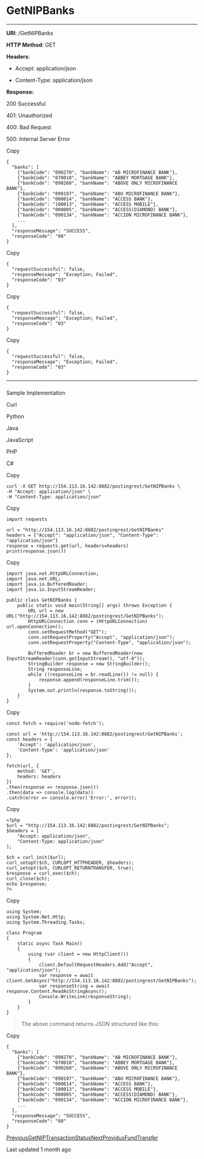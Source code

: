 # GetNIPBanks

* * *

**URI**: /GetNIPBanks

**HTTP Method**: GET

**Headers**:

*   Accept: application/json
    
*   Content-Type: application/json
    

**Response:**

200 Successful

[](#tab-id-200-successful)

401: Unauthorized

[](#tab-id-401-unauthorized)

400: Bad Request

[](#tab-id-400-bad-request)

500: Internal Server Error

[](#tab-id-500-internal-server-error)

Copy

```
{
  "banks": [
    {"bankCode": "090270", "bankName": "AB MICROFINANCE BANK"},
    {"bankCode": "070010", "bankName": "ABBEY MORTGAGE BANK"},
    {"bankCode": "090260", "bankName": "ABOVE ONLY MICROFINANCE BANK"},
    {"bankCode": "090197", "bankName": "ABU MICROFINANCE BANK"},
    {"bankCode": "000014", "bankName": "ACCESS BANK"},
    {"bankCode": "100013", "bankName": "ACCESS MOBILE"},
    {"bankCode": "000005", "bankName": "ACCESS(DIAMOND) BANK"},
    {"bankCode": "090134", "bankName": "ACCION MICROFINANCE BANK"},
    ...
  ],
  "responseMessage": "SUCCESS",
  "responseCode": "00"
}
```

Copy

```
{
  "requestSuccessful": false,
  "responseMessage": "Exception; Failed",
  "responseCode": "03"
}
```

Copy

```
{
  "requestSuccessful": false,
  "responseMessage": "Exception; Failed",
  "responseCode": "03"
}
```

Copy

```
{
  "requestSuccessful": false,
  "responseMessage": "Exception; Failed",
  "responseCode": "03"
}
```

* * *

### 

[](#sample-implementation)

Sample Implementation

Curl

[](#tab-curl)

Python

[](#tab-python)

Java

[](#tab-java)

JavaScript

[](#tab-javascript)

PHP

[](#tab-php)

C#

[](#tab-c)

Copy

```
curl -X GET http://154.113.16.142:8882/postingrest/GetNIPBanks \
-H "Accept: application/json" \
-H "Content-Type: application/json"
```

Copy

```
import requests

url = "http://154.113.16.142:8882/postingrest/GetNIPBanks"
headers = {"Accept": "application/json", "Content-Type": "application/json"}
response = requests.get(url, headers=headers)
print(response.json())
```

Copy

```
import java.net.HttpURLConnection;
import java.net.URL;
import java.io.BufferedReader;
import java.io.InputStreamReader;

public class GetNIPBanks {
    public static void main(String[] args) throws Exception {
        URL url = new URL("http://154.113.16.142:8882/postingrest/GetNIPBanks");
        HttpURLConnection conn = (HttpURLConnection) url.openConnection();
        conn.setRequestMethod("GET");
        conn.setRequestProperty("Accept", "application/json");
        conn.setRequestProperty("Content-Type", "application/json");

        BufferedReader br = new BufferedReader(new InputStreamReader(conn.getInputStream(), "utf-8"));
        StringBuilder response = new StringBuilder();
        String responseLine;
        while ((responseLine = br.readLine()) != null) {
            response.append(responseLine.trim());
        }
        System.out.println(response.toString());
    }
}
```

Copy

```
const fetch = require('node-fetch');

const url = 'http://154.113.16.142:8882/postingrest/GetNIPBanks';
const headers = {
    'Accept': 'application/json',
    'Content-Type': 'application/json'
};

fetch(url, {
    method: 'GET',
    headers: headers
})
.then(response => response.json())
.then(data => console.log(data))
.catch(error => console.error('Error:', error));
```

Copy

```
<?php
$url = "http://154.113.16.142:8882/postingrest/GetNIPBanks";
$headers = [
    "Accept: application/json",
    "Content-Type: application/json"
];

$ch = curl_init($url);
curl_setopt($ch, CURLOPT_HTTPHEADER, $headers);
curl_setopt($ch, CURLOPT_RETURNTRANSFER, true);
$response = curl_exec($ch);
curl_close($ch);
echo $response;
?>
```

Copy

```
using System;
using System.Net.Http;
using System.Threading.Tasks;

class Program
{
    static async Task Main()
    {
        using (var client = new HttpClient())
        {
            client.DefaultRequestHeaders.Add("Accept", "application/json");
            var response = await client.GetAsync("http://154.113.16.142:8882/postingrest/GetNIPBanks");
            var responseString = await response.Content.ReadAsStringAsync();
            Console.WriteLine(responseString);
        }
    }
}
```

> The above command returns JSON structured like this:

Copy

```
{
  "banks": [
    {"bankCode": "090270", "bankName": "AB MICROFINANCE BANK"},
    {"bankCode": "070010", "bankName": "ABBEY MORTGAGE BANK"},
    {"bankCode": "090260", "bankName": "ABOVE ONLY MICROFINANCE BANK"},
    {"bankCode": "090197", "bankName": "ABU MICROFINANCE BANK"},
    {"bankCode": "000014", "bankName": "ACCESS BANK"},
    {"bankCode": "100013", "bankName": "ACCESS MOBILE"},
    {"bankCode": "000005", "bankName": "ACCESS(DIAMOND) BANK"},
    {"bankCode": "090134", "bankName": "ACCION MICROFINANCE BANK"},
    ...
  ],
  "responseMessage": "SUCCESS",
  "responseCode": "00"
}
```

[PreviousGetNIPTransactionStatus](/third-party-generic-api/getniptransactionstatus)[NextProvidusFundTransfer](/third-party-generic-api/providusfundtransfer)

Last updated 1 month ago